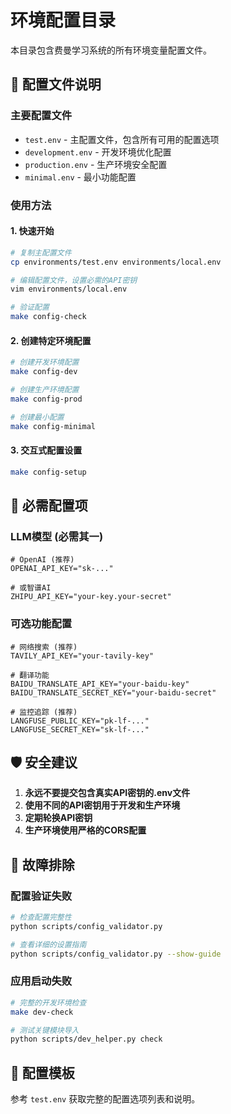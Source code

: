 # 环境配置目录

本目录包含费曼学习系统的所有环境变量配置文件。

## 📁 配置文件说明

### 主要配置文件
- `test.env` - 主配置文件，包含所有可用的配置选项
- `development.env` - 开发环境优化配置
- `production.env` - 生产环境安全配置
- `minimal.env` - 最小功能配置

### 使用方法

#### 1. 快速开始
```bash
# 复制主配置文件
cp environments/test.env environments/local.env

# 编辑配置文件，设置必需的API密钥
vim environments/local.env

# 验证配置
make config-check
```

#### 2. 创建特定环境配置
```bash
# 创建开发环境配置
make config-dev

# 创建生产环境配置
make config-prod

# 创建最小配置
make config-minimal
```

#### 3. 交互式配置设置
```bash
make config-setup
```

## 🔑 必需配置项

### LLM模型 (必需其一)
```env
# OpenAI (推荐)
OPENAI_API_KEY="sk-..."

# 或智谱AI
ZHIPU_API_KEY="your-key.your-secret"
```

### 可选功能配置
```env
# 网络搜索 (推荐)
TAVILY_API_KEY="your-tavily-key"

# 翻译功能
BAIDU_TRANSLATE_API_KEY="your-baidu-key"
BAIDU_TRANSLATE_SECRET_KEY="your-baidu-secret"

# 监控追踪 (推荐)
LANGFUSE_PUBLIC_KEY="pk-lf-..."
LANGFUSE_SECRET_KEY="sk-lf-..."
```

## 🛡️ 安全建议

1. **永远不要提交包含真实API密钥的.env文件**
2. **使用不同的API密钥用于开发和生产环境**
3. **定期轮换API密钥**
4. **生产环境使用严格的CORS配置**

## 🔧 故障排除

### 配置验证失败
```bash
# 检查配置完整性
python scripts/config_validator.py

# 查看详细的设置指南
python scripts/config_validator.py --show-guide
```

### 应用启动失败
```bash
# 完整的开发环境检查
make dev-check

# 测试关键模块导入
python scripts/dev_helper.py check
```

## 📝 配置模板

参考 `test.env` 获取完整的配置选项列表和说明。
